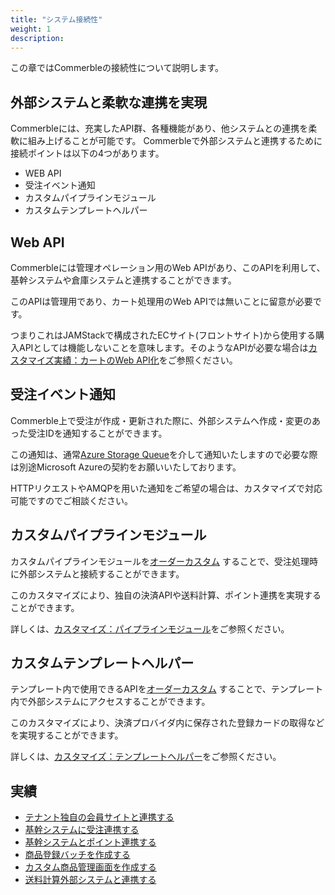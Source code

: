 ```yaml
---
title: "システム接続性"
weight: 1
description: 
---
```


この章ではCommerbleの接続性について説明します。

## 外部システムと柔軟な連携を実現

Commerbleには、充実したAPI群、各種機能があり、他システムとの連携を柔軟に組み上げることが可能です。
Commerbleで外部システムと連携するために接続ポイントは以下の4つがあります。

- WEB API
- 受注イベント通知
- カスタムパイプラインモジュール
- カスタムテンプレートヘルパー

## Web API

Commerbleには管理オペレーション用のWeb APIがあり、このAPIを利用して、基幹システムや倉庫システムと連携することができます。

このAPIは管理用であり、カート処理用のWeb APIでは無いことに留意が必要です。

つまりこれはJAMStackで構成されたECサイト(フロントサイト)から使用する購入APIとしては機能しないことを意味します。そのようなAPIが必要な場合は[カスタマイズ実績：カートのWeb API化]をご参照ください。


## 受注イベント通知

Commerble上で受注が作成・更新された際に、外部システムへ作成・変更のあった受注IDを通知することができます。

この通知は、通常[Azure Storage Queue]を介して通知いたしますので必要な際は別途Microsoft Azureの契約をお願いいたしております。

HTTPリクエストやAMQPを用いた通知をご希望の場合は、カスタマイズで対応可能ですのでご相談ください。

## カスタムパイプラインモジュール

カスタムパイプラインモジュールを[オーダーカスタム] することで、受注処理時に外部システムと接続することができます。

このカスタマイズにより、独自の決済APIや送料計算、ポイント連携を実現することができます。

詳しくは、[カスタマイズ：パイプラインモジュール]をご参照ください。


## カスタムテンプレートヘルパー

テンプレート内で使用できるAPIを[オーダーカスタム] することで、テンプレート内で外部システムにアクセスすることができます。

このカスタマイズにより、決済プロバイダ内に保存された登録カードの取得などを実現することができます。

詳しくは、[カスタマイズ：テンプレートヘルパー]をご参照ください。

## 実績

- [テナント独自の会員サイトと連携する](../../achievement/member-site/)
- [基幹システムに受注連携する](../../achievement/oms/)
- [基幹システムとポイント連携する](../../achievement/external-point/)
- [商品登録バッチを作成する](../../achievement/pms/)
- [カスタム商品管理画面を作成する](../../achievement/custom-admin/)
- [送料計算外部システムと連携する](../../achievement/delivery-charge/)

[カスタマイズ実績：カートのWeb API化]: ../../achievement/cartapi/ "カートのWeb API化"
[Azure Storage Queue]: https://docs.microsoft.com/azure/storage/queues/storage-queues-introduction "Azure Storage Queue"
[オーダーカスタム]: ../customization/#オーダーカスタム "オーダーカスタム"
[カスタマイズ：パイプラインモジュール]: ../customization/#パイプラインモジュール "パイプラインモジュール"
[カスタマイズ：テンプレートヘルパー]: ../customization/#テンプレートヘルパー "テンプレートヘルパー"